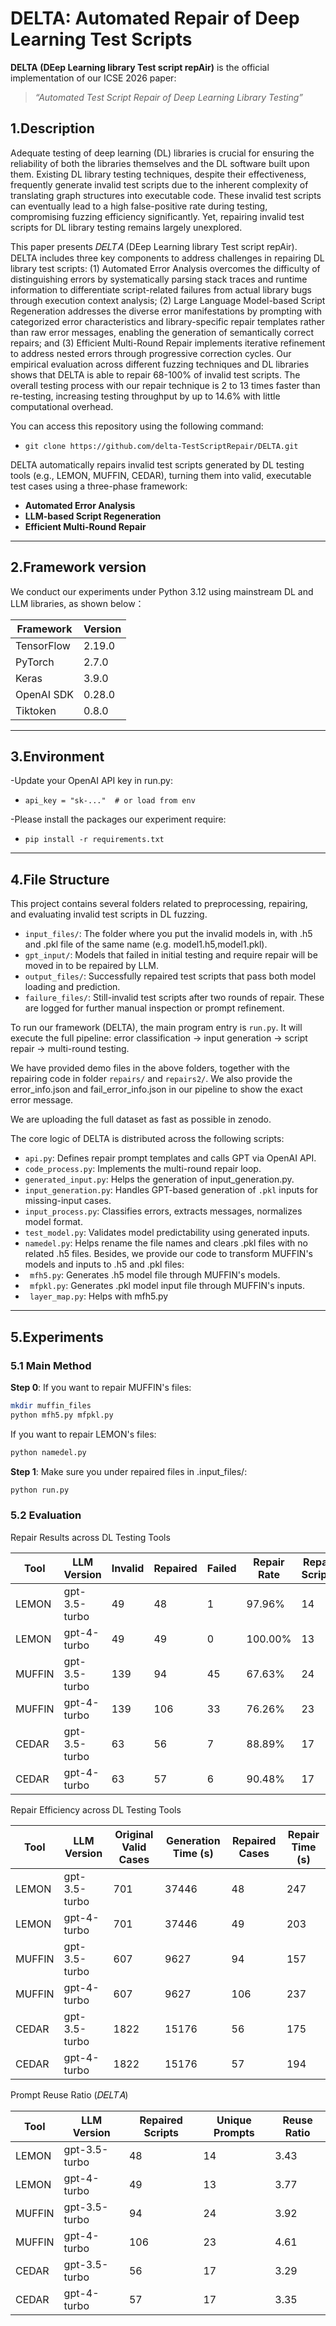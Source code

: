 # DELTA: Automated Repair of Deep Learning Test Scripts

**DELTA (DEep Learning library Test script repAir)** is the official implementation of our ICSE 2026 paper:
> _“Automated Test Script Repair of Deep Learning Library Testing”_

## 1.Description
Adequate testing of deep learning (DL) libraries is crucial for ensuring the reliability of both the libraries themselves and the DL software built upon them. Existing DL library testing techniques, despite their effectiveness, frequently generate invalid test scripts due to the inherent complexity of translating graph structures into executable code. These invalid test scripts can eventually lead to a high false-positive rate during testing, compromising fuzzing efficiency significantly. Yet, repairing invalid test scripts for DL library testing remains largely unexplored.

This paper presents 𝐷𝐸𝐿𝑇𝐴 (DEep Learning library Test script repAir). DELTA includes three key components to address challenges in repairing DL library test scripts: (1) Automated Error Analysis overcomes the difficulty of distinguishing errors by systematically parsing stack traces and runtime information to differentiate script-related failures from actual library bugs through execution context analysis; (2) Large Language Model-based Script Regeneration addresses the diverse error manifestations by prompting with categorized error characteristics and library-specific repair templates rather than raw error messages, enabling the generation of semantically correct repairs; and (3) Efficient Multi-Round Repair implements iterative refinement to address nested errors through progressive correction cycles. Our empirical evaluation across different fuzzing techniques and DL libraries shows that DELTA is able to repair 68-100% of invalid test scripts. The overall testing process with our repair technique is 2 to 13 times faster than re-testing, increasing testing throughput by up to 14.6% with little computational overhead.

You can access this repository using the following command:
-  `git clone https://github.com/delta-TestScriptRepair/DELTA.git`

DELTA automatically repairs invalid test scripts generated by DL testing tools (e.g., LEMON, MUFFIN, CEDAR), turning them into valid, executable test cases using a three-phase framework:
- **Automated Error Analysis**
- **LLM-based Script Regeneration**
- **Efficient Multi-Round Repair**

---
## 2.Framework version

We conduct our experiments under Python 3.12 using mainstream DL and LLM libraries, as shown below：

| Framework    | Version |
|--------------|---------|
| TensorFlow   | 2.19.0  |
| PyTorch      | 2.7.0   |
| Keras        | 3.9.0   |
| OpenAI SDK   | 0.28.0  |
| Tiktoken     | 0.8.0   |

---

## 3.Environment

-Update your OpenAI API key in run.py:
- `api_key = "sk-..."  # or load from env`

-Please install the packages our experiment require:
- `pip install -r requirements.txt`

---

## 4.File Structure

This project contains several folders related to preprocessing, repairing, and evaluating invalid test scripts in DL fuzzing.

- `input_files/`: The folder where you put the invalid models in, with .h5 and .pkl file of the same name (e.g. model1.h5,model1.pkl).
- `gpt_input/`: Models that failed in initial testing and require repair will be moved in to be repaired by LLM.
- `output_files/`: Successfully repaired test scripts that pass both model loading and prediction.
- `failure_files/`: Still-invalid test scripts after two rounds of repair. These are logged for further manual inspection or prompt refinement.

To run our framework (DELTA), the main program entry is `run.py`. It will execute the full pipeline: error classification → input generation → script repair → multi-round testing.

We have provided demo files in the above folders, together with the repairing code in folder `repairs/` and `repairs2/`. We also provide the error_info.json and fail_error_info.json in our pipeline to show the exact error message.

We are uploading the full dataset as fast as possible in zenodo.

The core logic of DELTA is distributed across the following scripts:
- `api.py`: Defines repair prompt templates and calls GPT via OpenAI API.
- `code_process.py`: Implements the multi-round repair loop.
- `generated_input.py`: Helps the generation of input_generation.py.
- `input_generation.py`: Handles GPT-based generation of `.pkl` inputs for missing-input cases.
- `input_process.py`: Classifies errors, extracts messages, normalizes model format.
- `test_model.py`: Validates model predictability using generated inputs.
- `namedel.py`: Helps rename the file names and clears .pkl files with no related .h5 files.
Besides, we provide our code to transform MUFFIN's models and inputs to .h5 and .pkl files:
- ` mfh5.py`: Generates .h5 model file through MUFFIN's models.
- ` mfpkl.py`: Generates .pkl model input file through MUFFIN's inputs.
- ` layer_map.py`: Helps with mfh5.py

---

## 5.Experiments

### 5.1 Main Method

**Step 0**: If you want to repair MUFFIN's files:
```bash
mkdir muffin_files
python mfh5.py mfpkl.py
```

If you want to repair LEMON's files:
```bash
python namedel.py
```

**Step 1**: Make sure you under repaired files in .input_files/:
```bash
python run.py
```

### 5.2 Evaluation 

Repair Results across DL Testing Tools

| Tool   | LLM Version     | Invalid | Repaired | Failed | Repair Rate | Repair Scripts |
|--------|------------------|---------|----------|--------|--------------|----------------|
| LEMON  | gpt-3.5-turbo    | 49      | 48       | 1      | 97.96%       | 14             |
| LEMON  | gpt-4-turbo      | 49      | 49       | 0      | 100.00%      | 13             |
| MUFFIN | gpt-3.5-turbo    | 139     | 94       | 45     | 67.63%       | 24             |
| MUFFIN | gpt-4-turbo      | 139     | 106      | 33     | 76.26%       | 23             |
| CEDAR  | gpt-3.5-turbo    | 63      | 56       | 7      | 88.89%       | 17             |
| CEDAR  | gpt-4-turbo      | 63      | 57       | 6      | 90.48%       | 17             |

Repair Efficiency across DL Testing Tools

| Tool   | LLM Version     | Original Valid Cases | Generation Time (s) | Repaired Cases | Repair Time (s) |
|--------|------------------|----------------------|----------------------|----------------|-----------------|
| LEMON  | gpt-3.5-turbo    | 701                  | 37446                | 48             | 247             |
| LEMON  | gpt-4-turbo      | 701                  | 37446                | 49             | 203             |
| MUFFIN | gpt-3.5-turbo    | 607                  | 9627                 | 94             | 157             |
| MUFFIN | gpt-4-turbo      | 607                  | 9627                 | 106            | 237             |
| CEDAR  | gpt-3.5-turbo    | 1822                 | 15176                | 56             | 175             |
| CEDAR  | gpt-4-turbo      | 1822                 | 15176                | 57             | 194             |

Prompt Reuse Ratio (𝐷𝐸𝐿𝑇𝐴)

| Tool   | LLM Version     | Repaired Scripts | Unique Prompts | Reuse Ratio |
|--------|------------------|------------------|----------------|-------------|
| LEMON  | gpt-3.5-turbo    | 48               | 14             | 3.43        |
| LEMON  | gpt-4-turbo      | 49               | 13             | 3.77        |
| MUFFIN | gpt-3.5-turbo    | 94               | 24             | 3.92        |
| MUFFIN | gpt-4-turbo      | 106              | 23             | 4.61        |
| CEDAR  | gpt-3.5-turbo    | 56               | 17             | 3.29        |
| CEDAR  | gpt-4-turbo      | 57               | 17             | 3.35        |
